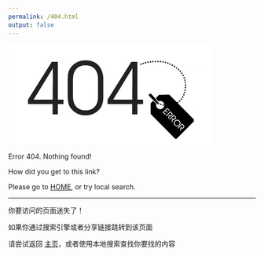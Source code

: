 ```yaml
---
permalink: /404.html
output: false
---
```

![404](/assets/img/404.png)

Error 404. Nothing found!

How did you get to this link?

Please go to  [HOME](/), or try local search.

---

你要访问的页面迷失了！

如果你通过搜索引擎或者分享链接跳转到该页面

请尝试返回 [主页](/)，或者使用本地搜索查找你要找的内容

